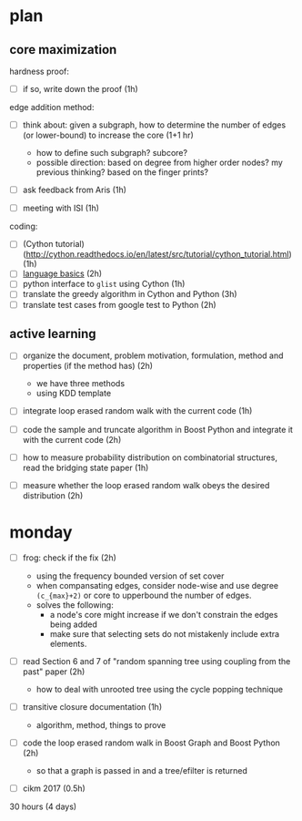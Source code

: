 # plan

## core maximization

hardness proof:


- [ ] if so, write down the proof (1h)

edge addition method: 

- [ ] think about: given a subgraph, how to determine the number of edges (or lower-bound) to increase the core (1+1 hr)
  - how to define such subgraph? subcore?
  - possible direction: based on degree from higher order nodes? my previous thinking? based on the finger prints?


- [ ] ask feedback from Aris (1h)
- [ ] meeting with ISI (1h)

coding:

- [ ] (Cython tutorial)(http://cython.readthedocs.io/en/latest/src/tutorial/cython_tutorial.html) (1h)
- [ ] [language basics](http://cython.readthedocs.io/en/latest/src/userguide/language_basics.html#language-basics) (2h)
- [ ] python interface to `glist` using Cython (1h)
- [ ] translate the greedy algorithm in Cython and Python (3h)
- [ ] translate test cases from google test to Python (2h)

## active learning


- [ ] organize the document, problem motivation, formulation, method and properties (if the method has) (2h)
  - we have three methods
  - using KDD template
- [ ] integrate loop erased random walk with the current code (1h)
- [ ] code the sample and truncate algorithm in Boost Python and integrate it with the current code (2h)
- [ ] how to measure probability distribution on combinatorial structures, read the bridging state paper (1h)
- [ ] measure whether the loop erased random walk obeys the desired distribution (2h)


# monday

- [ ] frog: check if the fix (2h)
  - using the frequency bounded version of set cover
  - when compansating edges, consider node-wise and use degree `(c_{max}+2)` or core to upperbound the number of edges. 
  - solves the following: 
    - a node's core might increase if we don't constrain the edges being added
    - make sure that selecting sets do not mistakenly include extra elements. 
- [ ] read Section 6 and 7 of "random spanning tree using coupling from the past" paper  (2h)
  - how to deal with unrooted tree using the cycle popping technique
- [ ] transitive closure documentation (1h)
  - algorithm, method, things to prove
- [ ] code the loop erased random walk in Boost Graph and Boost Python (2h)
  - so that a graph is passed in and a tree/efilter is returned
- [ ] cikm 2017 (0.5h)


30 hours (4 days)